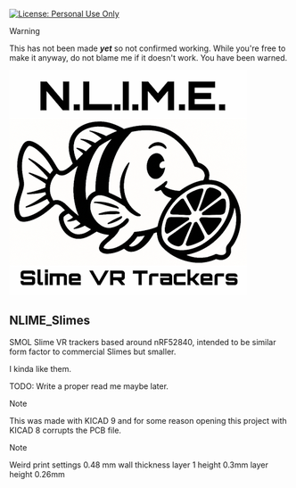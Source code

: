 [![License: Personal Use Only](https://img.shields.io/badge/license-Personal%20Use%20Only-red.svg)](./LICENSE.MD)

> [!WARNING]
> This has not been made ***yet*** so not confirmed working. While you're free to make it anyway, do not blame me if it doesn't work. You have been warned.

![NLime-Logo](https://raw.githubusercontent.com/LimeProgramming/NLIME_Slimes/refs/heads/main/Images/LOGO/NLIME.webp)

## NLIME_Slimes
SMOL Slime VR trackers based around nRF52840, intended to be similar form factor to commercial Slimes but smaller.

I kinda like them. 

TODO: Write a proper read me maybe later. 


> [!NOTE]
> This was made with KICAD 9 and for some reason opening this project with KICAD 8 corrupts the PCB file.


> [!NOTE]
> Weird print settings
> 0.48 mm wall thickness
> layer 1 height 0.3mm
> layer height 0.26mm 
